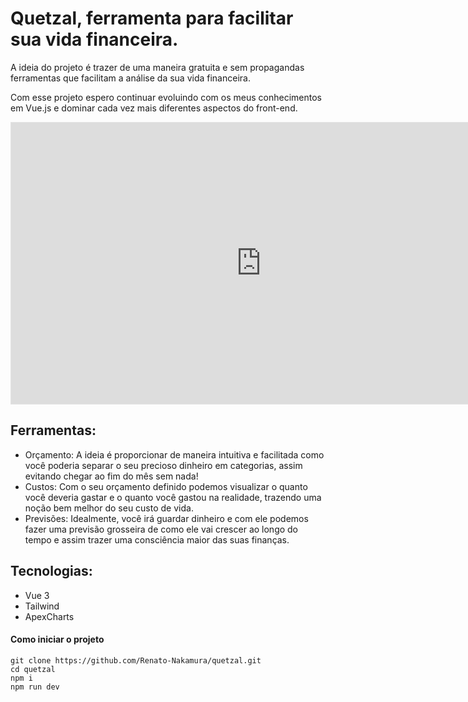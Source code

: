 # Quetzal, ferramenta para facilitar sua vida financeira.

A ideia do projeto é trazer de uma maneira gratuita e sem propagandas ferramentas que facilitam a análise da sua vida financeira.

Com esse projeto espero continuar evoluindo com os meus conhecimentos em Vue.js e dominar cada vez mais diferentes aspectos do front-end.


<iframe style="border: 1px solid rgba(0, 0, 0, 0.1);" width="800" height="450" src="https://www.figma.com/embed?embed_host=share&url=https%3A%2F%2Fwww.figma.com%2Fproto%2F7Zaelc8DHSF5fz9zUZOtns%2FPessoal%3Ftype%3Ddesign%26node-id%3D301-2%26t%3DusT8zsZ2u9pCz45v-1%26scaling%3Dscale-down%26page-id%3D0%253A1%26starting-point-node-id%3D301%253A2%26mode%3Ddesign" allowfullscreen></iframe>


## Ferramentas:

- Orçamento: A ideia é proporcionar de maneira intuitiva e facilitada como você poderia separar o seu precioso dinheiro em categorias, assim evitando chegar ao fim do mês sem nada!
- Custos: Com o seu orçamento definido podemos visualizar o quanto você deveria gastar e o quanto você gastou na realidade, trazendo uma noção bem melhor do seu custo de vida.
- Previsões: Idealmente, você irá guardar dinheiro e com ele podemos fazer uma previsão grosseira de como ele vai crescer ao longo do tempo e assim trazer uma consciência maior das suas finanças.

## Tecnologias:

* Vue 3
* Tailwind
* ApexCharts

#### Como iniciar o projeto

```
git clone https://github.com/Renato-Nakamura/quetzal.git
cd quetzal
npm i
npm run dev
```
